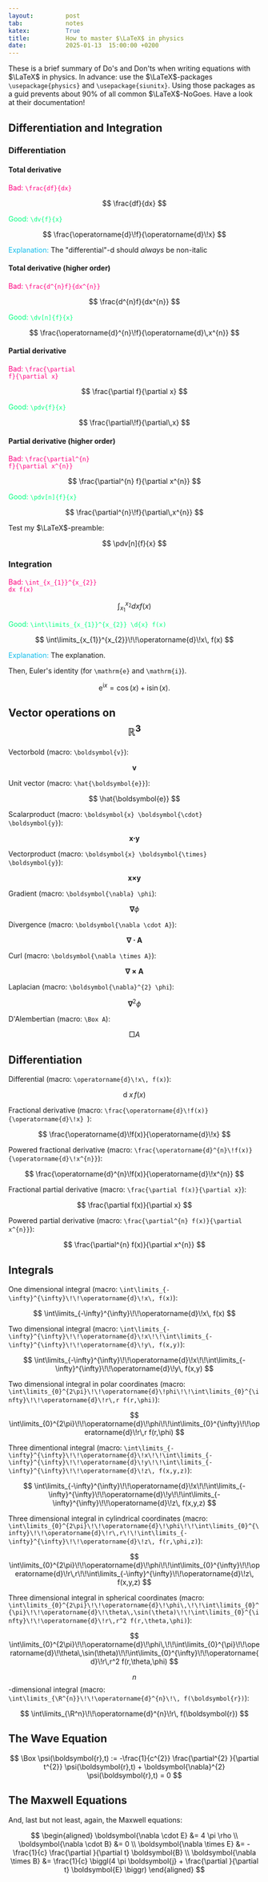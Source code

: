 ```yaml
---
layout:         post
tab:	        notes
katex:          True
title:          How to master $\LaTeX$ in physics
date:           2025-01-13  15:00:00 +0200
---
```


These is a brief summary of Do's and Don'ts when writing equations with $\LaTeX$ in physics.
In advance: use the $\LaTeX$-packages `\usepackage{physics}` and `\usepackage{siunitx}`. Using those packages as a guid prevents about 90% of all common $\LaTeX$-NoGoes.
Have a look at their documentation!

## Differentiation and Integration

### Differentiation

#### Total derivative
<span style="color:#ff007f">Bad:</span>
<code class="language-plaintext highlighter-rouge" style="color:#ff007f">\frac{df}{dx}</code>

$$
\frac{df}{dx}
$$

<span style="color:#00ff7f">Good:</span>
<span style="color:#00ff7f">`\dv{f}{x}`</span>

$$
\frac{\operatorname{d}\!f}{\operatorname{d}\!x}
$$

<span style="color:#10bceb">Explanation:</span>
The "differential"-$\mathrm{d}$ should *always* be non-italic

#### Total derivative (higher order)
<span style="color:#ff007f">Bad:</span>
<code class="language-plaintext highlighter-rouge" style="color:#ff007f">\frac{d^{n}f}{dx^{n}}</code>

$$
\frac{d^{n}f}{dx^{n}}
$$

<span style="color:#00ff7f">Good:</span>
<span style="color:#00ff7f">`\dv[n]{f}{x}`</span>

$$
\frac{\operatorname{d}^{n}\!f}{\operatorname{d}\,x^{n}}
$$


#### Partial derivative
<span style="color:#ff007f">Bad:</span>
<code class="language-plaintext highlighter-rouge" style="color:#ff007f">\frac{\partial f}{\partial x}</code>

$$
\frac{\partial f}{\partial x}
$$

<span style="color:#00ff7f">Good:</span>
<span style="color:#00ff7f">`\pdv{f}{x}`</span>

$$
\frac{\partial\!f}{\partial\,x}
$$


#### Partial derivative (higher order)
<span style="color:#ff007f">Bad:</span>
<code class="language-plaintext highlighter-rouge" style="color:#ff007f">\frac{\partial^{n} f}{\partial x^{n}}</code>

$$
\frac{\partial^{n} f}{\partial x^{n}}
$$

<span style="color:#00ff7f">Good:</span>
<span style="color:#00ff7f">`\pdv[n]{f}{x}`</span>

$$
\frac{\partial^{n}\!f}{\partial\,x^{n}}
$$

Test my $\LaTeX$-preamble:

$$
\pdv[n]{f}{x}
$$


### Integration
<span style="color:#ff007f">Bad:</span>
<code class="language-plaintext highlighter-rouge" style="color:#ff007f">\int_{x_{1}}^{x_{2}} dx f(x)</code>

$$
\int_{x_{1}}^{x_{2}} dx f(x)
$$

<span style="color:#00ff7f">Good:</span>
<span style="color:#00ff7f">`\int\limits_{x_{1}}^{x_{2}} \d{x} f(x)`</span>

$$
\int\limits_{x_{1}}^{x_{2}}\!\!\operatorname{d}\!x\, f(x)
$$

<span style="color:#10bceb">Explanation:</span>
The explanation.


Then, Euler's identity (for `\mathrm{e}` and `\mathrm{i}`).

$$
\mathrm{e}^{\mathrm{i}x} = \cos(x) + \mathrm{i} \sin(x).
$$


## Vector operations on $$\mathbb{R}^{3}$$

Vectorbold (macro: `\boldsymbol{v}`):

$$
\boldsymbol{v}
$$


Unit vector (macro: `\hat{\boldsymbol{e}}`):

$$
\hat{\boldsymbol{e}}
$$


Scalarproduct (macro: `\boldsymbol{x} \boldsymbol{\cdot} \boldsymbol{y}`):

$$
\boldsymbol{x} \boldsymbol{\cdot} \boldsymbol{y}
$$


Vectorproduct (macro: `\boldsymbol{x} \boldsymbol{\times} \boldsymbol{y}`):

$$
\boldsymbol{x} \boldsymbol{\times} \boldsymbol{y}
$$


Gradient (macro: `\boldsymbol{\nabla} \phi`):

$$
\boldsymbol{\nabla} \phi
$$


Divergence (macro: `\boldsymbol{\nabla \cdot A}`):

$$
\boldsymbol{\nabla \cdot A}
$$


Curl (macro: `\boldsymbol{\nabla \times A}`):

$$
\boldsymbol{\nabla \times A}
$$


Laplacian (macro: `\boldsymbol{\nabla}^{2} \phi`):

$$
\boldsymbol{\nabla}^{2} \phi
$$


D'Alembertian (macro: `\Box A`):

$$
\Box A
$$



## Differentiation

Differential (macro: `\operatorname{d}\!x\, f(x)`):

$$
\operatorname{d}\!x\, f(x)
$$


Fractional derivative (macro: `\frac{\operatorname{d}\!f(x)}{\operatorname{d}\!x} `):

$$
\frac{\operatorname{d}\!f(x)}{\operatorname{d}\!x}
$$


Powered fractional derivative (macro: `\frac{\operatorname{d}^{n}\!f(x)}{\operatorname{d}\!x^{n}}`):

$$
\frac{\operatorname{d}^{n}\!f(x)}{\operatorname{d}\!x^{n}}
$$


Fractional partial derivative (macro: `\frac{\partial f(x)}{\partial x}`):

$$
\frac{\partial f(x)}{\partial x}
$$


Powered partial derivative (macro: `\frac{\partial^{n} f(x)}{\partial x^{n}}`):

$$
\frac{\partial^{n} f(x)}{\partial x^{n}}
$$



## Integrals

One dimensional integral (macro: `\int\limits_{-\infty}^{\infty}\!\!\operatorname{d}\!x\, f(x)`):

$$
\int\limits_{-\infty}^{\infty}\!\!\operatorname{d}\!x\, f(x)
$$


Two dimensional integral (macro: `\int\limits_{-\infty}^{\infty}\!\!\operatorname{d}\!x\!\!\int\limits_{-\infty}^{\infty}\!\!\operatorname{d}\!y\, f(x,y)`):

$$
\int\limits_{-\infty}^{\infty}\!\!\operatorname{d}\!x\!\!\int\limits_{-\infty}^{\infty}\!\!\operatorname{d}\!y\, f(x,y)
$$


Two dimensional integral in polar coordinates (macro: `\int\limits_{0}^{2\pi}\!\!\operatorname{d}\!phi\!\!\int\limits_{0}^{\infty}\!\!\operatorname{d}\!r\,r f(r,\phi)`):

$$
\int\limits_{0}^{2\pi}\!\!\operatorname{d}\!\phi\!\!\int\limits_{0}^{\infty}\!\!\operatorname{d}\!r\,r f(r,\phi)
$$


Three dimentional integral (macro: `\int\limits_{-\infty}^{\infty}\!\!\operatorname{d}\!x\!\!\int\limits_{-\infty}^{\infty}\!\!\operatorname{d}\!y\!\!\int\limits_{-\infty}^{\infty}\!\!\operatorname{d}\!z\, f(x,y,z)`):

$$
\int\limits_{-\infty}^{\infty}\!\!\operatorname{d}\!x\!\!\int\limits_{-\infty}^{\infty}\!\!\operatorname{d}\!y\!\!\int\limits_{-\infty}^{\infty}\!\!\operatorname{d}\!z\, f(x,y,z)
$$


Three dimensional integral in cylindrical coordinates (macro: `\int\limits_{0}^{2\pi}\!\!\operatorname{d}\!\phi\!\!\int\limits_{0}^{\infty}\!\!\operatorname{d}\!r\,r\!\!\int\limits_{-\infty}^{\infty}\!\!\operatorname{d}\!z\, f(r,\phi,z)`):

$$
\int\limits_{0}^{2\pi}\!\!\operatorname{d}\!\phi\!\!\int\limits_{0}^{\infty}\!\!\operatorname{d}\!r\,r\!\!\int\limits_{-\infty}^{\infty}\!\!\operatorname{d}\!z\, f(x,y,z)
$$


Three dimensional integral in spherical coordinates (macro: `\int\limits_{0}^{2\pi}\!\!\operatorname{d}\!\phi\,\!\!\int\limits_{0}^{\pi}\!\!\operatorname{d}\!\theta\,\sin(\theta)\!\!\int\limits_{0}^{\infty}\!\!\operatorname{d}\!r\,r^2 f(r,\theta,\phi)`):

$$
\int\limits_{0}^{2\pi}\!\!\operatorname{d}\!\phi\,\!\!\int\limits_{0}^{\pi}\!\!\operatorname{d}\!\theta\,\sin(\theta)\!\!\int\limits_{0}^{\infty}\!\!\operatorname{d}\!r\,r^2 f(r,\theta,\phi)
$$


$$n$$-dimensional integral (macro: `\int\limits_{\R^{n}}\!\!\operatorname{d}^{n}\!\, f(\boldsymbol{r})`):

$$
\int\limits_{\R^n}\!\!\operatorname{d}^{n}\!r\, f(\boldsymbol{r})
$$



## The Wave Equation

$$
\Box \psi(\boldsymbol{r},t) := -\frac{1}{c^{2}} \frac{\partial^{2} }{\partial t^{2}} \psi(\boldsymbol{r},t) + \boldsymbol{\nabla}^{2} \psi(\boldsymbol{r},t) =  0
$$



## The Maxwell Equations

And, last but not least, again, the Maxwell equations:

$$
\begin{aligned}
    \boldsymbol{\nabla \cdot E} &= 4 \pi \rho \\
    \boldsymbol{\nabla \cdot B} &= 0 \\
    \boldsymbol{\nabla \times E} &= - \frac{1}{c} \frac{\partial }{\partial t} \boldsymbol{B} \\
    \boldsymbol{\nabla \times B} &= \frac{1}{c} \biggl(4 \pi \boldsymbol{j} + \frac{\partial }{\partial t} \boldsymbol{E}  \biggr)
\end{aligned}
$$
